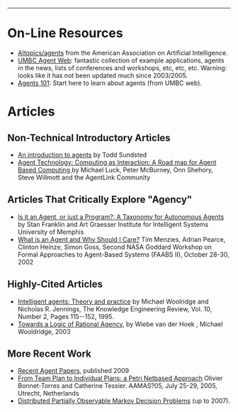 


---


# On-Line Resources #
  * [AItopics/agents](http://www.aaai.org/AITopics/pmwiki/pmwiki.php/AITopics/Agents) from the American Association on Artificial Intelligence.
  * [UMBC Agent Web](http://agents.umbc.edu/): fantastic collection of example applications, agents in the news, lists of conferences and workshops, etc, etc, etc. Warning: looks like it has not been updated much since 2003/2005.
  * [Agents 101](http://agents.umbc.edu/introduction/): Start here to learn about agents (from UMBC web).

# Articles #
## Non-Technical Introductory Articles ##
  * [An introduction to agents](AgentsIntro.md) by Todd Sundsted
  * [Agent Technology: Computing as Interaction: A Road map for Agent Based Computing ](http://agent-ready.googlecode.com/svn/trunk/share/pdf/agentTechnologyRoadmap05.pdf) by Michael Luck, Peter McBurney, Onn Shehory, Steve Willmott and the AgentLink Community

## Articles That Critically Explore "Agency" ##
  * [Is it an Agent, or just a Program?: A Taxonomy for Autonomous Agents](IsItAnAgent.md) by Stan Franklin and Art Graesser Institute for Intelligent Systems University of Memphis
  * [What is an Agent and Why Should I Care?](http://agent-ready.googlecode.com/svn/trunk/share/pdf/menzies02.pdf) Tim Menzies, Adrian Pearce, Clinton Heinze, Simon Goss, Second NASA Goddard Workshop on Formal Approaches to Agent-Based Systems (FAABS II), October 28-30, 2002

## Highly-Cited Articles ##
  * [Intelligent agents: Theory and practice](http://agent-ready.googlecode.com/svn/trunk/share/pdf/woolridge95.pdf) by Michael Woolridge and  Nicholas R. Jennings, The Knowledge Engineering Review, Vol. 10, Number 2, Pages 115--152, 1995.
  * [Towards a Logic of Rational Agency](http://agent-ready.googlecode.com/svn/trunk/share/pdf/woolridge03.pdf), by Wiebe van der Hoek ,  Michael Wooldridge, 2003

## More Recent Work ##
  * [Recent Agent Papers](http://agent-ready.googlecode.com/svn/trunk/share/pdf/recentAgentPapers2009.zip), published 2009
  * [From Team Plan to Individual Plans: a Petri Netbased Approach](http://agent-ready.googlecode.com/svn/trunk/share/pdf/bonnet05.pdf) Olivier Bonnet-Torres and Catherine Tessier. AAMAS?05, July 25-29, 2005, Utrecht, Netherlands
  * [Distributed Partially Observable Markov Decision Problems](http://teamcore.usc.edu/dpomdp/) (up to 2007).